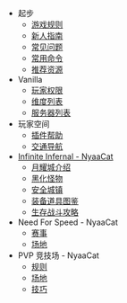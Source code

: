 - 起步
  - [游戏规则](wiki/rules.md)
  - [新人指南](nyaa/beginners-guide.md)
  - [常见问题](wiki/faq.md)
  - [常用命令](tutorial/help)
  - [推荐资源](wiki/resources.md)
- Vanilla
  - [玩家权限](wiki/permission)
  - [维度列表](nyaa/worlds.md)
  - [服务器列表](wiki/server-network.md)
- 玩家空间
  - [插件帮助](space/plugins.md)
  - [交通导航](space/map-navi.md)
- [Infinite Infernal - NyaaCat](inf/index)
  + [月耀城介绍](inf/lunar-flare)
  + [黑化怪物](inf/mobs)
  + [安全城镇](inf/safety-towns)
  + [装备道具图鉴](inf/items)
  + [生存战斗攻略](inf/guide)
- Need For Speed - NyaaCat
  - [赛事](nfs/events.md)
  - [场地](nfs/fields.md)
- PVP 竞技场 - NyaaCat
  - [规则](pvp/rules.md)
  - [场地](pvp/arena.md)
  - [技巧](pvp/guide.md)
